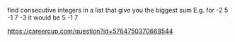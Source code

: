find consecutive integers in a list that give you the biggest sum
E.g. for -2 5 -1 7 -3 it would be 5 -1 7

https://careercup.com/question?id=5764750370668544